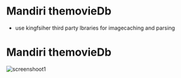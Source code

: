 # Mandiri themovieDb

- use kingfsiher third party lbraries for imagecaching and parsing

# Mandiri themovieDb
![screenshoot1](./SC1)
